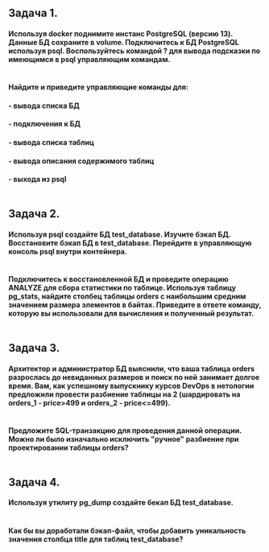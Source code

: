 ## **Задача 1.**
#### Используя docker поднимите инстанс PostgreSQL (версию 13). Данные БД сохраните в volume. Подключитесь к БД PostgreSQL используя psql. Воспользуйтесь командой \? для вывода подсказки по имеющимся в psql управляющим командам.
```
```
#### Найдите и приведите управляющие команды для:
#### - вывода списка БД
#### - подключения к БД
#### - вывода списка таблиц
#### - вывода описания содержимого таблиц
#### - выхода из psql
```
```
## **Задача 2.**
#### Используя psql создайте БД test_database. Изучите бэкап БД. Восстановите бэкап БД в test_database. Перейдите в управляющую консоль psql внутри контейнера.
```
```
#### Подключитесь к восстановленной БД и проведите операцию ANALYZE для сбора статистики по таблице. Используя таблицу pg_stats, найдите столбец таблицы orders с наибольшим средним значением размера элементов в байтах. Приведите в ответе команду, которую вы использовали для вычисления и полученный результат.
```
```
## **Задача 3.**
#### Архитектор и администратор БД выяснили, что ваша таблица orders разрослась до невиданных размеров и поиск по ней занимает долгое время. Вам, как успешному выпускнику курсов DevOps в нетологии предложили провести разбиение таблицы на 2 (шардировать на orders_1 - price>499 и orders_2 - price<=499).
```
```
#### Предложите SQL-транзакцию для проведения данной операции. Можно ли было изначально исключить "ручное" разбиение при проектировании таблицы orders?
```
```
## **Задача 4.**
#### Используя утилиту pg_dump создайте бекап БД test_database.
```
```
#### Как бы вы доработали бэкап-файл, чтобы добавить уникальность значения столбца title для таблиц test_database?
```
```
